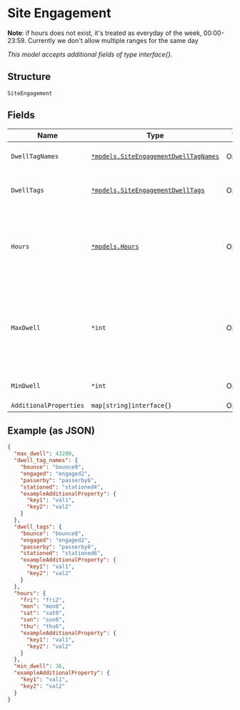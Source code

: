 
# Site Engagement

**Note**: if hours does not exist, it's treated as everyday of the week, 00:00-23:59. Currently we don't allow multiple ranges for the same day

*This model accepts additional fields of type interface{}.*

## Structure

`SiteEngagement`

## Fields

| Name | Type | Tags | Description |
|  --- | --- | --- | --- |
| `DwellTagNames` | [`*models.SiteEngagementDwellTagNames`](../../doc/models/site-engagement-dwell-tag-names.md) | Optional | Name associated to each tag |
| `DwellTags` | [`*models.SiteEngagementDwellTags`](../../doc/models/site-engagement-dwell-tags.md) | Optional | add tags to visits within the duration (in seconds) |
| `Hours` | [`*models.Hours`](../../doc/models/hours.md) | Optional | Days/Hours of operation filter, the available days (mon, tue, wed, thu, fri, sat, sun) |
| `MaxDwell` | `*int` | Optional | Max time, default is 43200(12h), max is 68400 (18h)<br>**Default**: `43200`<br>**Constraints**: `>= 1`, `<= 68400` |
| `MinDwell` | `*int` | Optional | min time<br>**Constraints**: `>= 0` |
| `AdditionalProperties` | `map[string]interface{}` | Optional | - |

## Example (as JSON)

```json
{
  "max_dwell": 43200,
  "dwell_tag_names": {
    "bounce": "bounce0",
    "engaged": "engaged2",
    "passerby": "passerby6",
    "stationed": "stationed4",
    "exampleAdditionalProperty": {
      "key1": "val1",
      "key2": "val2"
    }
  },
  "dwell_tags": {
    "bounce": "bounce0",
    "engaged": "engaged2",
    "passerby": "passerby6",
    "stationed": "stationed6",
    "exampleAdditionalProperty": {
      "key1": "val1",
      "key2": "val2"
    }
  },
  "hours": {
    "fri": "fri2",
    "mon": "mon8",
    "sat": "sat0",
    "sun": "sun6",
    "thu": "thu6",
    "exampleAdditionalProperty": {
      "key1": "val1",
      "key2": "val2"
    }
  },
  "min_dwell": 36,
  "exampleAdditionalProperty": {
    "key1": "val1",
    "key2": "val2"
  }
}
```

